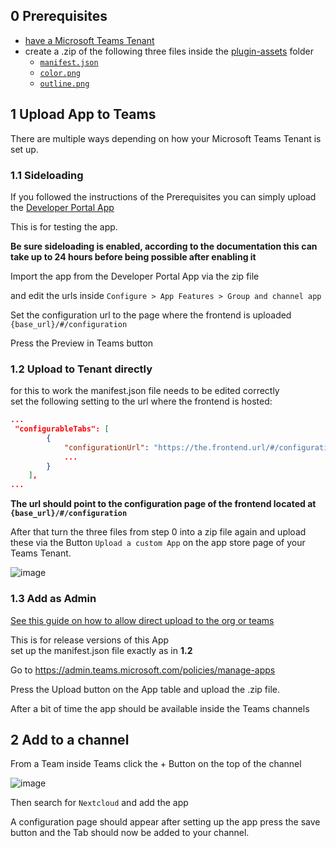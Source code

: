 ## 0 Prerequisites

- [have a Microsoft Teams Tenant](https://docs.microsoft.com/en-us/microsoftteams/platform/concepts/build-and-test/prepare-your-o365-tenant)
- create a .zip of the following three files inside the [plugin-assets](/plugin-assets/) folder
  - [`manifest.json`](/public/manifest.json)
  - [`color.png`](/public/color.png)
  - [`outline.png`](/public/outline.png)

## 1 Upload App to Teams

There are multiple ways depending on how your Microsoft Teams Tenant is set up.

### 1.1 Sideloading

If you followed the instructions of the Prerequisites you can simply upload the [Developer Portal App](https://docs.microsoft.com/en-us/microsoftteams/platform/concepts/build-and-test/teams-developer-portal)  

This is for testing the app.

**Be sure sideloading is enabled, according to the documentation this can take up to 24 hours before being possible after enabling it**

Import the app from the Developer Portal App via the zip file

and edit the urls inside `Configure > App Features > Group and channel app`

Set the configuration url to the page where the frontend is uploaded `{base_url}/#/configuration`

Press the Preview in Teams button

### 1.2 Upload to Tenant directly 

for this to work the manifest.json file needs to be edited correctly  
set the following setting to the url where the frontend is hosted:
```json
...
 "configurableTabs": [
        {
            "configurationUrl": "https://the.frontend.url/#/configuration",
            ...
        }
    ],
...
```
**The url should point to the configuration page of the frontend located at `{base_url}/#/configuration`**

After that turn the three files from step 0 into a zip file again and upload these via the Button `Upload a custom App` on the app store page of your Teams Tenant.

![image](https://user-images.githubusercontent.com/16943959/143460375-095ea87b-6972-4570-aa45-a1f23064f8fe.png)

### 1.3 Add as Admin

[See this guide on how to allow direct upload to the org or teams](https://docs.microsoft.com/en-us/microsoftteams/upload-custom-apps#upload)


This is for release versions of this App  
set up the manifest.json file exactly as in **1.2**

Go to https://admin.teams.microsoft.com/policies/manage-apps

Press the Upload button on the App table and upload the .zip file.

After a bit of time the app should be available inside the Teams channels

## 2 Add to a channel

From a Team inside Teams click the + Button on the top of the channel

![image](https://user-images.githubusercontent.com/16943959/143462519-955fdf47-f3f3-453b-8879-7b6613c92a64.png)

Then search for `Nextcloud` and add the app 

A configuration page should appear after setting up the app press the save button and the Tab should now be added to your channel.


